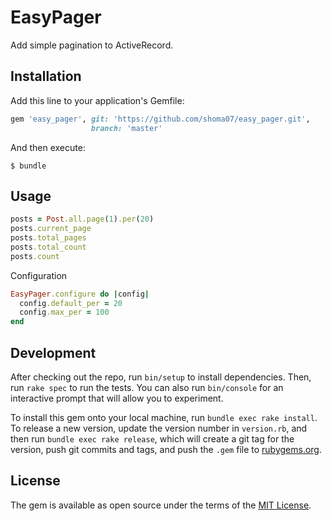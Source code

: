# EasyPager

Add simple pagination to ActiveRecord.

## Installation

Add this line to your application's Gemfile:

```ruby
gem 'easy_pager', git: 'https://github.com/shoma07/easy_pager.git',
                  branch: 'master'
```

And then execute:

    $ bundle

## Usage

```ruby
posts = Post.all.page(1).per(20)
posts.current_page
posts.total_pages
posts.total_count
posts.count
```

Configuration

```ruby
EasyPager.configure do |config|
  config.default_per = 20
  config.max_per = 100
end
```

## Development

After checking out the repo, run `bin/setup` to install dependencies. Then, run `rake spec` to run the tests. You can also run `bin/console` for an interactive prompt that will allow you to experiment.

To install this gem onto your local machine, run `bundle exec rake install`. To release a new version, update the version number in `version.rb`, and then run `bundle exec rake release`, which will create a git tag for the version, push git commits and tags, and push the `.gem` file to [rubygems.org](https://rubygems.org).

## License

The gem is available as open source under the terms of the [MIT License](https://opensource.org/licenses/MIT).
